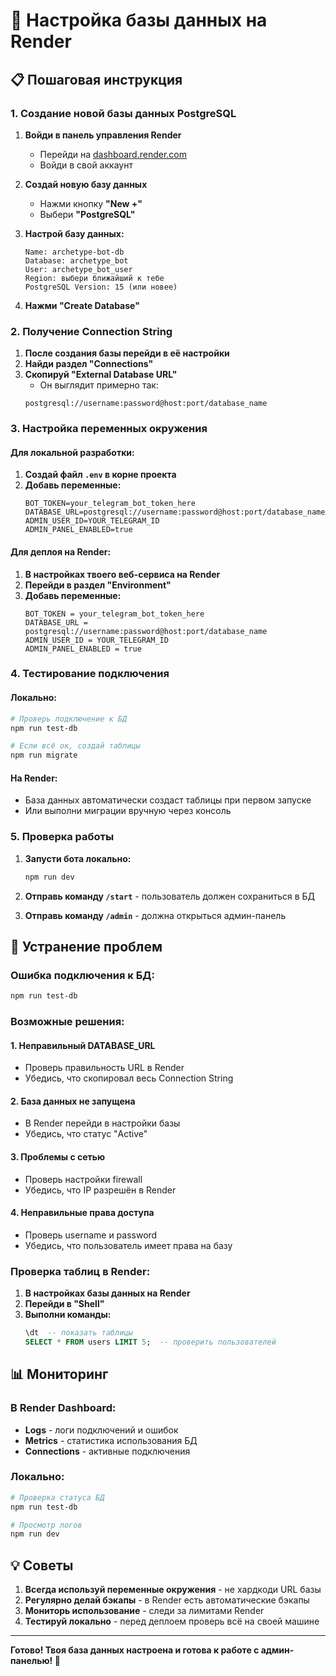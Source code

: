 # 🚀 Настройка базы данных на Render

## 📋 Пошаговая инструкция

### 1. Создание новой базы данных PostgreSQL

1. **Войди в панель управления Render**
   - Перейди на [dashboard.render.com](https://dashboard.render.com)
   - Войди в свой аккаунт

2. **Создай новую базу данных**
   - Нажми кнопку **"New +"**
   - Выбери **"PostgreSQL"**

3. **Настрой базу данных:**
   ```
   Name: archetype-bot-db
   Database: archetype_bot
   User: archetype_bot_user
   Region: выбери ближайший к тебе
   PostgreSQL Version: 15 (или новее)
   ```

4. **Нажми "Create Database"**

### 2. Получение Connection String

1. **После создания базы перейди в её настройки**
2. **Найди раздел "Connections"**
3. **Скопируй "External Database URL"**
   - Он выглядит примерно так:
   ```
   postgresql://username:password@host:port/database_name
   ```

### 3. Настройка переменных окружения

#### Для локальной разработки:
1. **Создай файл `.env` в корне проекта**
2. **Добавь переменные:**
   ```env
   BOT_TOKEN=your_telegram_bot_token_here
   DATABASE_URL=postgresql://username:password@host:port/database_name
   ADMIN_USER_ID=YOUR_TELEGRAM_ID
   ADMIN_PANEL_ENABLED=true
   ```

#### Для деплоя на Render:
1. **В настройках твоего веб-сервиса на Render**
2. **Перейди в раздел "Environment"**
3. **Добавь переменные:**
   ```
   BOT_TOKEN = your_telegram_bot_token_here
   DATABASE_URL = postgresql://username:password@host:port/database_name
   ADMIN_USER_ID = YOUR_TELEGRAM_ID
   ADMIN_PANEL_ENABLED = true
   ```

### 4. Тестирование подключения

#### Локально:
```bash
# Проверь подключение к БД
npm run test-db

# Если всё ок, создай таблицы
npm run migrate
```

#### На Render:
- База данных автоматически создаст таблицы при первом запуске
- Или выполни миграции вручную через консоль

### 5. Проверка работы

1. **Запусти бота локально:**
   ```bash
   npm run dev
   ```

2. **Отправь команду `/start`** - пользователь должен сохраниться в БД

3. **Отправь команду `/admin`** - должна открыться админ-панель

## 🔧 Устранение проблем

### Ошибка подключения к БД:
```bash
npm run test-db
```

### Возможные решения:

#### 1. Неправильный DATABASE_URL
- Проверь правильность URL в Render
- Убедись, что скопировал весь Connection String

#### 2. База данных не запущена
- В Render перейди в настройки базы
- Убедись, что статус "Active"

#### 3. Проблемы с сетью
- Проверь настройки firewall
- Убедись, что IP разрешён в Render

#### 4. Неправильные права доступа
- Проверь username и password
- Убедись, что пользователь имеет права на базу

### Проверка таблиц в Render:

1. **В настройках базы данных на Render**
2. **Перейди в "Shell"**
3. **Выполни команды:**
   ```sql
   \dt  -- показать таблицы
   SELECT * FROM users LIMIT 5;  -- проверить пользователей
   ```

## 📊 Мониторинг

### В Render Dashboard:
- **Logs** - логи подключений и ошибок
- **Metrics** - статистика использования БД
- **Connections** - активные подключения

### Локально:
```bash
# Проверка статуса БД
npm run test-db

# Просмотр логов
npm run dev
```

## 💡 Советы

1. **Всегда используй переменные окружения** - не хардкоди URL базы
2. **Регулярно делай бэкапы** - в Render есть автоматические бэкапы
3. **Мониторь использование** - следи за лимитами Render
4. **Тестируй локально** - перед деплоем проверь всё на своей машине

---

**Готово! Твоя база данных настроена и готова к работе с админ-панелью! 🎉** 